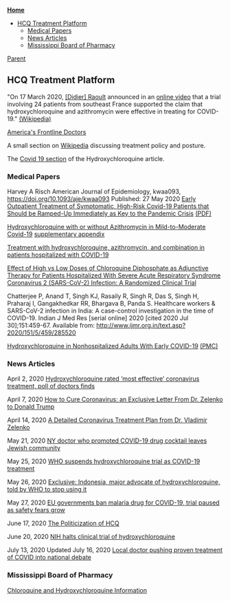 <!-- START doctoc generated TOC please keep comment here to allow auto update -->
<!-- DON'T EDIT THIS SECTION, INSTEAD RE-RUN doctoc TO UPDATE -->
**[Home](#pages/blog/cv19/index)**

- [HCQ Treatment Platform](#hcq-treatment-platform)
  - [Medical Papers](#medical-papers)
  - [News Articles](#news-articles)
  - [Mississippi Board of Pharmacy](#mississippi-board-of-pharmacy)

<!-- END doctoc generated TOC please keep comment here to allow auto update -->

[Parent](#pages/blog/cv19/index)

## HCQ Treatment Platform

"On 17 March 2020, 
[[Didier] Raoult](https://en.wikipedia.org/wiki/Didier_Raoult) 
announced in an [online video](https://www.youtube.com/watch?v=n4J8kydOvbc)
that a trial involving 24 patients from southeast 
France supported the claim that hydroxychloroquine and azithromycin were 
effective in treating for COVID-19." [(Wikipedia)](https://en.wikipedia.org/wiki/Didier_Raoult#COVID-19)

[America's Frontline Doctors](#pages/blog/cv19/frontline)

A small section on
[Wikipedia](https://en.wikipedia.org/wiki/COVID-19_drug_development#Chloroquine_and_hydroxychloroquine)
discussing treatment policy and posture.

The [Covid 19 section](https://en.wikipedia.org/wiki/Hydroxychloroquine#COVID-19) of the Hydroxychloroquine article.

### Medical Papers


Harvey A Risch
American Journal of Epidemiology, kwaa093, https://doi.org/10.1093/aje/kwaa093
Published: 27 May 2020
[Early Outpatient Treatment of Symptomatic, High-Risk Covid-19 Patients that Should be Ramped-Up Immediately as Key to the Pandemic Crisis](https://academic.oup.com/aje/article/doi/10.1093/aje/kwaa093/5847586) [(PDF)](https://academic.oup.com/aje/article-pdf/doi/10.1093/aje/kwaa093/33381404/kwaa093.pdf)



[Hydroxychloroquine with or without Azithromycin in Mild-to-Moderate Covid-19](https://www.nejm.org/doi/full/10.1056/NEJMoa2019014) [supplementary appendix](nejmoa2019014_appendix.pdf)


[Treatment with hydroxychloroquine, azithromycin, and combination in patients hospitalized with COVID-19](https://www.ncbi.nlm.nih.gov/pmc/articles/PMC7330574/)

[Effect of High vs Low Doses of Chloroquine Diphosphate as Adjunctive Therapy for Patients Hospitalized With Severe Acute Respiratory Syndrome Coronavirus 2 (SARS-CoV-2) Infection: A Randomized Clinical Trial](https://jamanetwork.com/journals/jamanetworkopen/fullarticle/2765499)

Chatterjee P, Anand T, Singh KJ, Rasaily R, Singh R, Das S, Singh H, 
Praharaj I, Gangakhedkar RR, Bhargava B, Panda S. Healthcare workers & 
SARS-CoV-2 infection in India: A case-control investigation in the time of 
COVID-19. Indian J Med Res [serial online] 
2020 [cited 2020 Jul 30];151:459-67. 
Available from: http://www.ijmr.org.in/text.asp?2020/151/5/459/285520

[Hydroxychloroquine in Nonhospitalized Adults With Early COVID-19](https://www.acpjournals.org/doi/10.7326/M20-4207) [(PMC)](https://www.ncbi.nlm.nih.gov/pmc/articles/PMC7384270/)

### News Articles

April 2, 2020
[Hydroxychloroquine rated ‘most effective’ coronavirus treatment, poll of doctors finds](https://nypost.com/2020/04/02/hydroxychloroquine-most-effective-coronavirus-treatment-poll/)

April 7, 2020
[How to Cure Coronavirus: an Exclusive Letter From Dr. Zelenko to Donald Trump](https://internetprotocol.co/hype-news/2020/04/07/how-to-cure-coronavirus-an-exclusive-letter-to-donald-trump/)

April 14, 2020
[A Detailed Coronavirus Treatment Plan from Dr. Vladimir Zelenko](https://internetprotocol.co/hype-news/2020/04/14/a-detailed-coronavirus-treatment-plan-from-dr-zelenko/)

May 21, 2020
[NY doctor who promoted COVID-19 drug cocktail leaves Jewish community](https://nypost.com/2020/05/21/doctor-who-promoted-covid-cocktail-leaves-jewish-community/)

May 25, 2020
[WHO suspends hydroxychloroquine trial as COVID-19 treatment](https://medicalxpress.com/news/2020-05-trial-hydroxychloroquine-covid-treatment.html)

May 26, 2020
[Exclusive: Indonesia, major advocate of hydroxychloroquine, told by WHO to stop using it](https://www.reuters.com/article/us-health-coronavirus-indonesia-chloroqu/exclusive-indonesia-major-advocate-of-hydroxychloroquine-told-by-who-to-stop-using-it-idUSKBN23227L)

May 27, 2020
[EU governments ban malaria drug for COVID-19, trial paused as safety fears grow](https://www.reuters.com/article/health-coronavirus-hydroxychloroquine-fr/eu-governments-ban-malaria-drug-for-covid-19-trial-paused-as-safety-fears-grow-idUSKBN2340A6)

June 17, 2020
[The Politicization of HCQ](https://thegoldopinion.com/blog-1/f/the-politicization-of-hcq)

June 20, 2020
[NIH halts clinical trial of hydroxychloroquine](https://www.nih.gov/news-events/news-releases/nih-halts-clinical-trial-hydroxychloroquine)

July 13, 2020 Updated July 16, 2020
[Local doctor pushing proven treatment of COVID into national debate](https://www.thedesertreview.com/opinion/letters_to_editor/local-doctor-pushing-proven-treatment-of-covid-into-national-debate/article_ca59497a-c539-11ea-8943-4f707d6ebc1a.html)


### Mississippi Board of Pharmacy

[Chloroquine and Hydroxychloroquine Information](https://www.mbp.ms.gov/Pages/Chloroquine-and-Hydroxychloroquine-Information.aspx)
